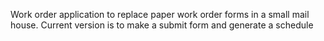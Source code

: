 
   Work order application to replace paper work order forms in a small mail house.
   Current version is to make a submit form and generate a schedule